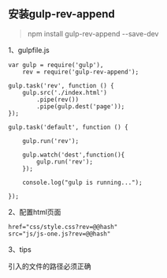 ## 安装gulp-rev-append
> npm install gulp-rev-append --save-dev


1、gulpfile.js

~~~
var gulp = require('gulp'),
    rev = require('gulp-rev-append');
 
gulp.task('rev', function () {
    gulp.src('./index.html')
        .pipe(rev())
        .pipe(gulp.dest('page'));
});

gulp.task('default', function () {
    
    gulp.run('rev');
    
    gulp.watch('dest',function(){
        gulp.run('rev');
    });

    console.log("gulp is running...");

});
~~~

2、配置html页面

~~~
href="css/style.css?rev=@@hash"
src="js/js-one.js?rev=@@hash"
~~~

3、tips

引入的文件的路径必须正确